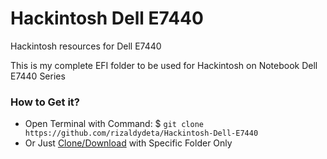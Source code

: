 # Hackintosh Dell E7440

Hackintosh resources for Dell E7440

This is my complete EFI folder to be used for Hackintosh on Notebook Dell E7440 Series

### How to Get it?

- Open Terminal with Command: $ `git clone https://github.com/rizaldydeta/Hackintosh-Dell-E7440`
- Or Just [Clone/Download](https://github.com/rizaldydeta/Hackintosh-Dell-E7440.git) with Specific Folder Only

